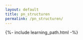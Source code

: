 ```yaml
---
layout: default
title: pn_structuren
permalink: /pn_structuren/
---
```


{%- include learning_path.html -%}
